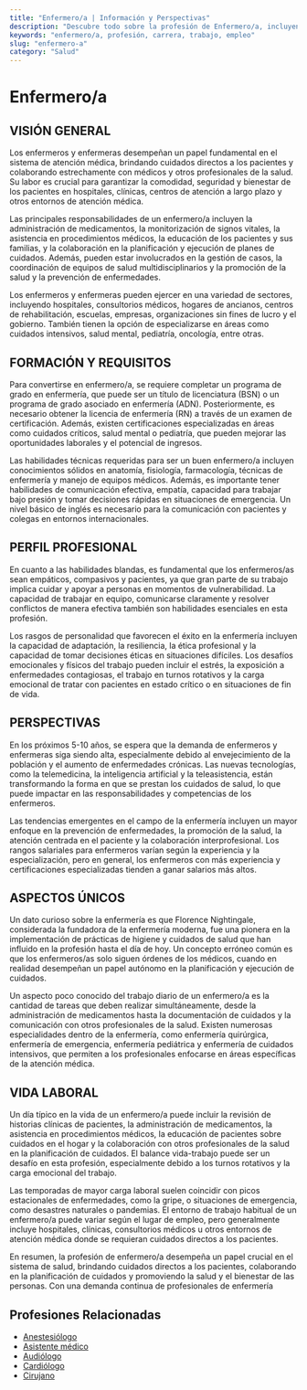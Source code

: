 ```yaml
---
title: "Enfermero/a | Información y Perspectivas"
description: "Descubre todo sobre la profesión de Enfermero/a, incluyendo responsabilidades, requisitos y oportunidades."
keywords: "enfermero/a, profesión, carrera, trabajo, empleo"
slug: "enfermero-a"
category: "Salud"
---
```


# Enfermero/a

## VISIÓN GENERAL

Los enfermeros y enfermeras desempeñan un papel fundamental en el sistema de atención médica, brindando cuidados directos a los pacientes y colaborando estrechamente con médicos y otros profesionales de la salud. Su labor es crucial para garantizar la comodidad, seguridad y bienestar de los pacientes en hospitales, clínicas, centros de atención a largo plazo y otros entornos de atención médica.

Las principales responsabilidades de un enfermero/a incluyen la administración de medicamentos, la monitorización de signos vitales, la asistencia en procedimientos médicos, la educación de los pacientes y sus familias, y la colaboración en la planificación y ejecución de planes de cuidados. Además, pueden estar involucrados en la gestión de casos, la coordinación de equipos de salud multidisciplinarios y la promoción de la salud y la prevención de enfermedades.

Los enfermeros y enfermeras pueden ejercer en una variedad de sectores, incluyendo hospitales, consultorios médicos, hogares de ancianos, centros de rehabilitación, escuelas, empresas, organizaciones sin fines de lucro y el gobierno. También tienen la opción de especializarse en áreas como cuidados intensivos, salud mental, pediatría, oncología, entre otras.

## FORMACIÓN Y REQUISITOS

Para convertirse en enfermero/a, se requiere completar un programa de grado en enfermería, que puede ser un título de licenciatura (BSN) o un programa de grado asociado en enfermería (ADN). Posteriormente, es necesario obtener la licencia de enfermería (RN) a través de un examen de certificación. Además, existen certificaciones especializadas en áreas como cuidados críticos, salud mental o pediatría, que pueden mejorar las oportunidades laborales y el potencial de ingresos.

Las habilidades técnicas requeridas para ser un buen enfermero/a incluyen conocimientos sólidos en anatomía, fisiología, farmacología, técnicas de enfermería y manejo de equipos médicos. Además, es importante tener habilidades de comunicación efectiva, empatía, capacidad para trabajar bajo presión y tomar decisiones rápidas en situaciones de emergencia. Un nivel básico de inglés es necesario para la comunicación con pacientes y colegas en entornos internacionales.

## PERFIL PROFESIONAL

En cuanto a las habilidades blandas, es fundamental que los enfermeros/as sean empáticos, compasivos y pacientes, ya que gran parte de su trabajo implica cuidar y apoyar a personas en momentos de vulnerabilidad. La capacidad de trabajar en equipo, comunicarse claramente y resolver conflictos de manera efectiva también son habilidades esenciales en esta profesión.

Los rasgos de personalidad que favorecen el éxito en la enfermería incluyen la capacidad de adaptación, la resiliencia, la ética profesional y la capacidad de tomar decisiones éticas en situaciones difíciles. Los desafíos emocionales y físicos del trabajo pueden incluir el estrés, la exposición a enfermedades contagiosas, el trabajo en turnos rotativos y la carga emocional de tratar con pacientes en estado crítico o en situaciones de fin de vida.

## PERSPECTIVAS

En los próximos 5-10 años, se espera que la demanda de enfermeros y enfermeras siga siendo alta, especialmente debido al envejecimiento de la población y el aumento de enfermedades crónicas. Las nuevas tecnologías, como la telemedicina, la inteligencia artificial y la teleasistencia, están transformando la forma en que se prestan los cuidados de salud, lo que puede impactar en las responsabilidades y competencias de los enfermeros.

Las tendencias emergentes en el campo de la enfermería incluyen un mayor enfoque en la prevención de enfermedades, la promoción de la salud, la atención centrada en el paciente y la colaboración interprofesional. Los rangos salariales para enfermeros varían según la experiencia y la especialización, pero en general, los enfermeros con más experiencia y certificaciones especializadas tienden a ganar salarios más altos.

## ASPECTOS ÚNICOS

Un dato curioso sobre la enfermería es que Florence Nightingale, considerada la fundadora de la enfermería moderna, fue una pionera en la implementación de prácticas de higiene y cuidados de salud que han influido en la profesión hasta el día de hoy. Un concepto erróneo común es que los enfermeros/as solo siguen órdenes de los médicos, cuando en realidad desempeñan un papel autónomo en la planificación y ejecución de cuidados.

Un aspecto poco conocido del trabajo diario de un enfermero/a es la cantidad de tareas que deben realizar simultáneamente, desde la administración de medicamentos hasta la documentación de cuidados y la comunicación con otros profesionales de la salud. Existen numerosas especialidades dentro de la enfermería, como enfermería quirúrgica, enfermería de emergencia, enfermería pediátrica y enfermería de cuidados intensivos, que permiten a los profesionales enfocarse en áreas específicas de la atención médica.

## VIDA LABORAL

Un día típico en la vida de un enfermero/a puede incluir la revisión de historias clínicas de pacientes, la administración de medicamentos, la asistencia en procedimientos médicos, la educación de pacientes sobre cuidados en el hogar y la colaboración con otros profesionales de la salud en la planificación de cuidados. El balance vida-trabajo puede ser un desafío en esta profesión, especialmente debido a los turnos rotativos y la carga emocional del trabajo.

Las temporadas de mayor carga laboral suelen coincidir con picos estacionales de enfermedades, como la gripe, o situaciones de emergencia, como desastres naturales o pandemias. El entorno de trabajo habitual de un enfermero/a puede variar según el lugar de empleo, pero generalmente incluye hospitales, clínicas, consultorios médicos u otros entornos de atención médica donde se requieran cuidados directos a los pacientes.

En resumen, la profesión de enfermero/a desempeña un papel crucial en el sistema de salud, brindando cuidados directos a los pacientes, colaborando en la planificación de cuidados y promoviendo la salud y el bienestar de las personas. Con una demanda continua de profesionales de enfermería
## Profesiones Relacionadas

- [Anestesiólogo](/profesiones/anestesiologo/)
- [Asistente médico](/profesiones/asistente-medico/)
- [Audiólogo](/profesiones/audiologo/)
- [Cardiólogo](/profesiones/cardiologo/)
- [Cirujano](/profesiones/cirujano/)

